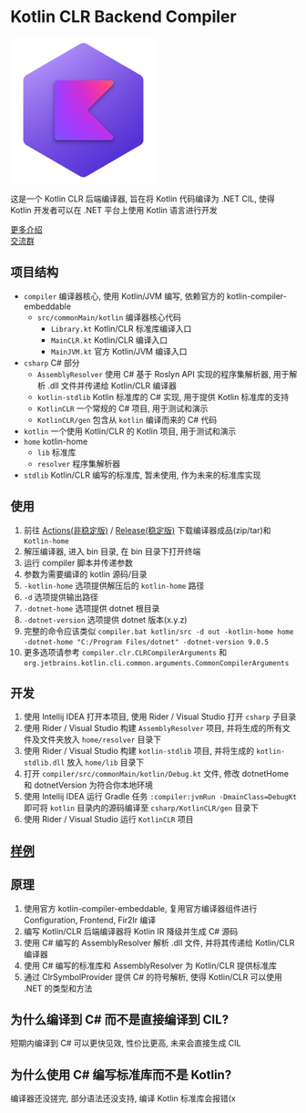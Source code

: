 # Kotlin CLR Backend Compiler

<img src=".idea/icon.png" style="width: 256px; height: 256px"  alt="Icon"/>

这是一个 Kotlin CLR 后端编译器, 旨在将 Kotlin 代码编译为 .NET CIL, 使得 Kotlin 开发者可以在 .NET 平台上使用 Kotlin 语言进行开发

[更多介绍](https://juejin.cn/post/7512779184029679666)<br>
[交流群](https://qm.qq.com/q/ed5aIJqOrK)

## 项目结构
- `compiler` 编译器核心, 使用 Kotlin/JVM 编写, 依赖官方的 kotlin-compiler-embeddable
  - `src/commonMain/kotlin` 编译器核心代码
    - `Library.kt` Kotlin/CLR 标准库编译入口
    - `MainCLR.kt` Kotlin/CLR 编译入口
    - `MainJVM.kt` 官方 Kotlin/JVM 编译入口
- `csharp` C# 部分
  - `AssemblyResolver` 使用 C# 基于 Roslyn API 实现的程序集解析器, 用于解析 .dll 文件并传递给 Kotlin/CLR 编译器
  - `kotlin-stdlib` Kotlin 标准库的 C# 实现, 用于提供 Kotlin 标准库的支持
  - `KotlinCLR` 一个常规的 C# 项目, 用于测试和演示
  - `KotlinCLR/gen` 包含从 `kotlin` 编译而来的 C# 代码
- `kotlin` 一个使用 Kotlin/CLR 的 Kotlin 项目, 用于测试和演示
- `home` kotlin-home
  - `lib` 标准库
  - `resolver` 程序集解析器
- `stdlib` Kotlin/CLR 编写的标准库, 暂未使用, 作为未来的标准库实现

## 使用
1. 前往 [Actions(非稳定版)](https://github.com/Nyayurin/KotlinCLRBackendCompiler/actions) / [Release(稳定版)](https://github.com/Nyayurin/KotlinCLRBackendCompiler/releases) 下载编译器成品(zip/tar)和 `Kotlin-home`
2. 解压编译器, 进入 bin 目录, 在 bin 目录下打开终端
3. 运行 compiler 脚本并传递参数
4. 参数为需要编译的 kotlin 源码/目录
5. `-kotlin-home` 选项提供解压后的 `kotlin-home` 路径
6. `-d` 选项提供输出路径
7. `-dotnet-home` 选项提供 dotnet 根目录
8. `-dotnet-version` 选项提供 dotnet 版本(x.y.z)
9. 完整的命令应该类似 `compiler.bat kotlin/src -d out -kotlin-home home -dotnet-home "C:/Program Files/dotnet" -dotnet-version 9.0.5`
10. 更多选项请参考 `compiler.clr.CLRCompilerArguments` 和 `org.jetbrains.kotlin.cli.common.arguments.CommonCompilerArguments`

## 开发
1. 使用 Intellij IDEA 打开本项目, 使用 Rider / Visual Studio 打开 `csharp` 子目录
2. 使用 Rider / Visual Studio 构建 `AssemblyResolver` 项目, 并将生成的所有文件及文件夹放入 `home/resolver` 目录下
3. 使用 Rider / Visual Studio 构建 `kotlin-stdlib` 项目, 并将生成的 `kotlin-stdlib.dll` 放入 `home/lib` 目录下
4. 打开 `compiler/src/commonMain/kotlin/Debug.kt` 文件, 修改 dotnetHome 和 dotnetVersion 为符合你本地环境
5. 使用 Intellij IDEA 运行 Gradle 任务 `:compiler:jvmRun -DmainClass=DebugKt` 即可将 `kotlin` 目录内的源码编译至 `csharp/KotlinCLR/gen` 目录下
6. 使用 Rider / Visual Studio 运行 `KotlinCLR` 项目

## [样例](./Example.md)

## 原理
1. 使用官方 kotlin-compiler-embeddable, 复用官方编译器组件进行 Configuration, Frontend, Fir2Ir 编译
2. 编写 Kotlin/CLR 后端编译器将 Kotlin IR 降级并生成 C# 源码
3. 使用 C# 编写的 AssemblyResolver 解析 .dll 文件, 并将其传递给 Kotlin/CLR 编译器
4. 使用 C# 编写的标准库和 AssemblyResolver 为 Kotlin/CLR 提供标准库
5. 通过 ClrSymbolProvider 提供 C# 的符号解析, 使得 Kotlin/CLR 可以使用 .NET 的类型和方法

## 为什么编译到 C# 而不是直接编译到 CIL?
短期内编译到 C# 可以更快见效, 性价比更高, 未来会直接生成 CIL

## 为什么使用 C# 编写标准库而不是 Kotlin?
编译器还没搓完, 部分语法还没支持, 编译 Kotlin 标准库会报错(x
